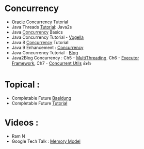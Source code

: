 # Concurrency
* [Oracle](https://docs.oracle.com/javase/tutorial/essential/concurrency/) Concurrency Tutorial
* Java Threads [Tutorial](http://www.java2s.com/Tutorials/Java/Java_Thread/index.htm): Java2s
* Java [Concurrency](https://www.ibm.com/developerworks/library/j-jvmc2/index.html) Basics
* Java Concurrency Tutorial - [Vogella](http://www.vogella.com/tutorials/JavaConcurrency/article.html)
* Java 8 [Concurrency](http://winterbe.com/posts/2015/04/07/java8-concurrency-tutorial-thread-executor-examples/) Tutorial
* Java 9 Enhancement : [Concurrency](https://www.javaworld.com/article/3198904/learn-java/java-9s-other-new-enhancements-part-6-concurrency.html)
* Java Concurrency Tutorial - [Blog](http://java-latte.blogspot.in/p/concurrency.html)
* Java2Blog Concurrency :  Ch5 - [MultiThreading](https://java2blog.com/java-thread-example/), 
Ch6 - [Executor Framework](https://java2blog.com/java-threadpoolexecutor-example/), 
Ch7 - [Concurrent Utils](https://java2blog.com/concurrenthashmap-in-java/) :+1::+1:

# Topical :
* Completable Future [Baeldung](http://www.baeldung.com/java-completablefuture)
* Completable Future [Tutorial](https://www.callicoder.com/java-8-completablefuture-tutorial/)

# Videos :
* Ram N
* Google Tech Talk : [Memory Model](https://www.youtube.com/watch?v=WTVooKLLVT8)
